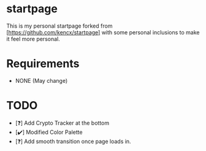 # startpage
This is my personal startpage forked from [https://github.com/kencx/startpage]
with some personal inclusions to make it feel more personal.

# Requirements
* NONE (May change)

# TODO
* [❓] Add Crypto Tracker at the bottom
* [✔️] Modified Color Palette
* [❓] Add smooth transition once page loads in.
